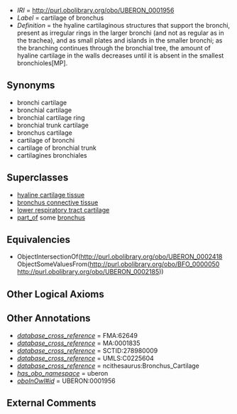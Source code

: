 * *IRI* = http://purl.obolibrary.org/obo/UBERON_0001956
 * *Label* = cartilage of bronchus
 * *Definition* = the hyaline cartilaginous structures that support the bronchi, present as irregular rings in the larger bronchi (and not as regular as in the trachea), and as small plates and islands in the smaller bronchi; as the branching continues through the bronchial tree, the amount of hyaline cartilage in the walls decreases until it is absent in the smallest bronchioles[MP].

## Synonyms

 * bronchi cartilage
 * bronchial cartilage
 * bronchial cartilage ring
 * bronchial trunk cartilage
 * bronchus cartilage
 * cartilage of bronchi
 * cartilage of bronchial trunk
 * cartilagines bronchiales

## Superclasses

 * [hyaline cartilage tissue](../../UBERON/94/UBERON_0001994.md)
 * [bronchus connective tissue](../../UBERON/92/UBERON_0003592.md)
 * [lower respiratory tract cartilage](../../UBERON/03/UBERON_0003603.md)
 * [part_of](../../BFO/50/BFO_0000050.md) some [bronchus](../../UBERON/85/UBERON_0002185.md)

## Equivalencies

 * ObjectIntersectionOf(<http://purl.obolibrary.org/obo/UBERON_0002418> ObjectSomeValuesFrom(<http://purl.obolibrary.org/obo/BFO_0000050> <http://purl.obolibrary.org/obo/UBERON_0002185>))

## Other Logical Axioms


## Other Annotations

 * *[database_cross_reference](../../ef/oboInOwl#hasDbXref.md)* = FMA:62649
 * *[database_cross_reference](../../ef/oboInOwl#hasDbXref.md)* = MA:0001835
 * *[database_cross_reference](../../ef/oboInOwl#hasDbXref.md)* = SCTID:278980009
 * *[database_cross_reference](../../ef/oboInOwl#hasDbXref.md)* = UMLS:C0225604
 * *[database_cross_reference](../../ef/oboInOwl#hasDbXref.md)* = ncithesaurus:Bronchus_Cartilage
 * *[has_obo_namespace](../../ce/oboInOwl#hasOBONamespace.md)* = uberon
 * *[oboInOwl#id](../../id/oboInOwl#id.md)* = UBERON:0001956

## External Comments

